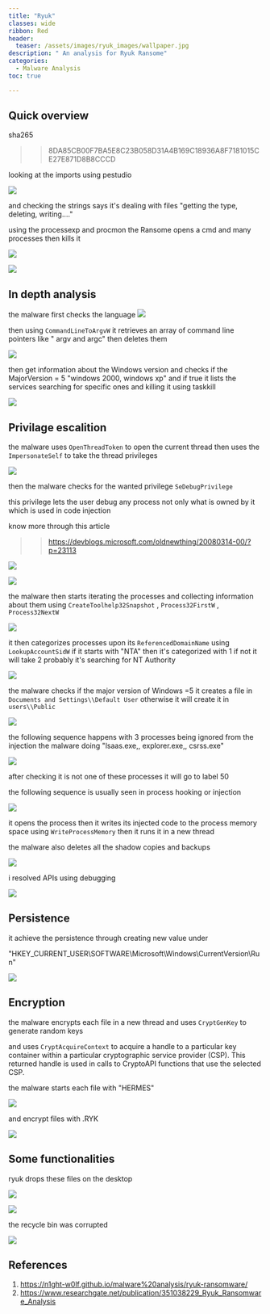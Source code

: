 ```yaml
---
title: "Ryuk"
classes: wide
ribbon: Red
header:
  teaser: /assets/images/ryuk_images/wallpaper.jpg
description: " An analysis for Ryuk Ransome"
categories:
  - Malware Analysis
toc: true

---
```


## Quick overview
sha265
>> 8DA85CB00F7BA5E8C23B058D31A4B169C18936A8F7181015CE27E871D8B8CCCD

looking at the imports using pestudio

![](/assets/images/ryuk_images/imports.PNG)

and checking the strings says it's dealing with files "getting the type, deleting, writing...."

using the processexp and procmon the Ransome opens a cmd and many processes then kills it

![](/assets/images/ryuk_images/procmon.PNG)

![](/assets/images/ryuk_images/processexp.PNG)

## In depth analysis

the malware first checks the language
![](/assets/images/ryuk_images/language.PNG)

then using `CommandLineToArgvW` it  retrieves an array of command line pointers like " argv and argc" then deletes them

![](/assets/images/ryuk_images/cmd.PNG)

then get information about the Windows version and
checks if the MajorVersion = 5 "windows 2000, windows xp" and if true it lists the services searching for specific ones and killing it using taskkill

![](/assets/images/ryuk_images/service.PNG)

## Privilage escalition

the malware uses `OpenThreadToken` to open the current thread 
then uses the `ImpersonateSelf` to take the thread privileges 

![](/assets/images/ryuk_images/thread.PNG)

then the malware checks for the wanted privilege `SeDebugPrivilege`

this privilege lets the user debug any process not only what is owned by it which is used in code injection

know more through this article
>> https://devblogs.microsoft.com/oldnewthing/20080314-00/?p=23113

![](/assets/images/ryuk_images/priv.PNG)

![](/assets/images/ryuk_images/priv2.PNG)

the malware then starts iterating the processes and collecting information about them using `CreateToolhelp32Snapshot` , `Process32FirstW` , `Process32NextW`

![](/assets/images/ryuk_images/process_iti.PNG)

it then categorizes processes upon its `ReferencedDomainName` using `LookupAccountSidW`
if it starts with "NTA" then it's categorized with 1 if not it will take 2 probably it's searching for NT Authority

![](/assets/images/ryuk_images/prosses.PNG)

the malware checks if the major version of Windows =5 it creates a file in `Documents and Settings\\Default User` otherwise it will create it in `users\\Public`

![](/assets/images/ryuk_images/file.PNG)

the following sequence happens with 3 processes being ignored from the injection the malware doing
"lsaas.exe,, explorer.exe,, csrss.exe"

![](/assets/images/ryuk_images/ignored.PNG)

after checking it is not one of these processes it will go to label 50

the following sequence is usually seen in process hooking or injection

![](/assets/images/ryuk_images/process_injection.PNG)

it opens the process then it writes its injected code to the process memory space using `WriteProcessMemory`
then it runs it in a new thread

the malware also deletes all the shadow copies and backups

![](/assets/images/ryuk_images/shadow_delete.PNG)

i resolved APIs using debugging

![](/assets/images/ryuk_images/api_reslove.PNG)

## Persistence

it achieve the persistence through creating new value under 

"HKEY_CURRENT_USER\\SOFTWARE\\Microsoft\\Windows\\CurrentVersion\\Run\"

![](/assets/images/ryuk_images/presistance.PNG)

## Encryption
the malware encrypts each file in a new thread and uses `CryptGenKey` to generate random keys 

and uses `CryptAcquireContext` to acquire a handle to a particular key container within a particular cryptographic service provider (CSP). This returned handle is used in calls to CryptoAPI functions that use the selected CSP.

the malware starts each file with "HERMES"

![](/assets/images/ryuk_images/herms.PNG)

and encrypt files with .RYK

![](/assets/images/ryuk_images//ryk.PNG)

## Some functionalities

ryuk drops these files on the desktop

![](/assets/images/ryuk_images/files.PNG)

![](/assets/images/ryuk_images/ryukhtml.PNG)

the recycle bin was corrupted

![](/assets/images/ryuk_images/recyclebin.PNG)


## References
1. https://n1ght-w0lf.github.io/malware%20analysis/ryuk-ransomware/
2. https://www.researchgate.net/publication/351038229_Ryuk_Ransomware_Analysis